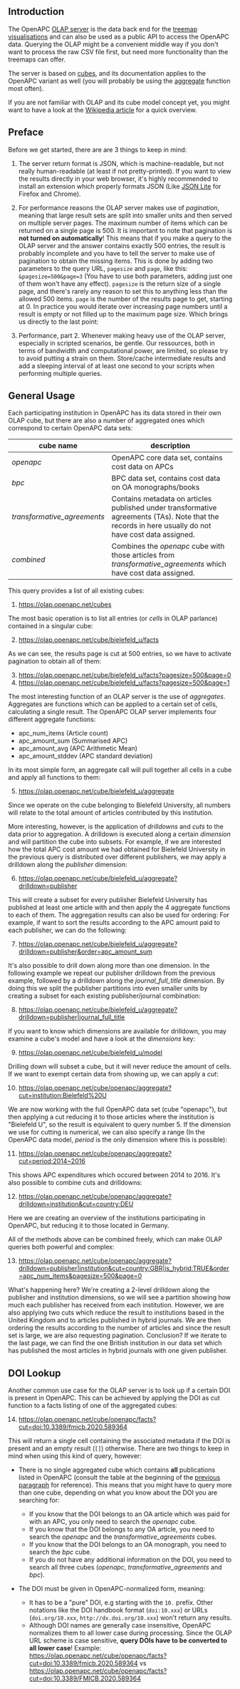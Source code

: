 ## Introduction

The OpenAPC [OLAP server](https://olap.openapc.net) is the data back end for the [treemap visualisations](https://treemaps.openapc.net) and can also be used as a public API to access the OpenAPC data. Querying the OLAP might be a convenient middle way if you don't want to process the raw CSV file first, but need more functionality than the treemaps can offer.

The server is based on [cubes](https://pythonhosted.org/cubes/), and its documentation applies to the OpenAPC variant as well (you will probably be using the [aggregate](https://pythonhosted.org/cubes/server.html#aggregate) function most often).

If you are not familiar with OLAP and its cube model concept yet, you might want to have a look at the [Wikipedia article](https://en.wikipedia.org/w/index.php?title=OLAP_cube&oldid=900627823) for a quick overview.

## Preface

Before we get started, there are are 3 things to keep in mind:

1) The server return format is JSON, which is machine-readable, but not really human-readable (at least if not pretty-printed). If you want to view the results directly in your web browser, it's highly recommended to install an extension which properly formats JSON (Like [JSON Lite](https://github.com/lauriro/json-lite) for Firefox and Chrome).

2) For performance reasons the OLAP server makes use of _pagination_, meaning that large result sets are split into smaller units and then served on multiple server pages. The maximum number of items which can be returned on a single page is 500. It is important to note that pagination is __not turned on automatically__! This means that if you make a query to the OLAP server and the answer contains exactly 500 entries, the result is probably incomplete and you have to tell the server to make use of pagination to obtain the missing items. This is done by adding two parameters to the query URL, `pagesize` and `page`, like this: `&pagesize=500&page=3` (You have to use both parameters, adding just one of them won't have any effect). `pagesize` is the return size of a single page, and there's rarely any reason to set this to anything less than the allowed 500 items. `page` is the number of the results page to get, starting at 0. In practice you would iterate over increasing page numbers until a result is empty or not filled up to the maximum page size. Which brings us directly to the last point:

3) Performance, part 2. Whenever making heavy use of the OLAP server, especially in scripted scenarios, be gentle. Our ressources, both in terms of bandwidth and computational power, are limited, so please try to avoid putting a strain on them. Store/cache intermediate results and add a sleeping interval of at least one second to your scripts when performing multiple queries.

## General Usage

Each participating institution in OpenAPC has its data stored in their own OLAP cube, but there are also a number of aggregated ones which correspond to certain OpenAPC data sets: 

|cube name| description |
|---------|-------------|
| *openapc* | OpenAPC core data set, contains cost data on APCs |
| *bpc* | BPC data set, contains cost data on OA monographs/books |
| *transformative_agreements* | Contains metadata on articles published under transformative agreements (TAs). Note that the records in here usually do not have cost data assigned. |
| *combined* | Combines the *openapc* cube with those articles from *transformative_agreements* which have cost data assigned. |


This query provides a list of all existing cubes:

1. <https://olap.openapc.net/cubes>

The most basic operation is to list all entries (or _cells_ in OLAP parlance) contained in a singular cube:

2. <https://olap.openapc.net/cube/bielefeld_u/facts>

As we can see, the results page is cut at 500 entries, so we have to activate pagination to obtain all of them:

3. <https://olap.openapc.net/cube/bielefeld_u/facts?pagesize=500&page=0>
4. <https://olap.openapc.net/cube/bielefeld_u/facts?pagesize=500&page=1>

The most interesting function of an OLAP server is the use of _aggregates_. Aggregates are functions which can be applied to a certain set of cells, calculating a single result. The OpenAPC OLAP server implements four  different aggregate functions:

- apc_num_items (Article count)
- apc_amount_sum (Summarised APC)
- apc_amount_avg (APC Arithmetic Mean)
- apc_amount_stddev (APC standard deviation)

In its most simple form, an aggregate call will pull together all cells in a cube and apply all functions to them:

5. <https://olap.openapc.net/cube/bielefeld_u/aggregate>

Since we operate on the cube belonging to Bielefeld University, all numbers will relate to the total amount of articles contributed by this institution.

More interesting, however, is the application of _drilldowns_ and _cuts_ to the data prior to aggregation. A drilldown is executed along a certain _dimension_ and will partition the cube into subsets. For example, if we are interested how the total APC cost amount we had obtained for Bielefeld University in the previous query is distributed over different publishers, we may apply a drilldown along the _publisher_ dimension:

6. <https://olap.openapc.net/cube/bielefeld_u/aggregate?drilldown=publisher>

This will create a subset for every publisher Bielefeld University has published at least one article with and then apply the 4 aggregate functions to each of them. The aggregation results can also be used for ordering: For example, if want to sort the results according to the APC amount paid to each publisher, we can do the following:

7. <https://olap.openapc.net/cube/bielefeld_u/aggregate?drilldown=publisher&order=apc_amount_sum>

It's also possible to drill down along more than one dimension. In the following example we repeat our publisher drilldown from the previous example, followed by a drilldown along the _journal_full_title_ dimension. By doing this we split the publisher partitions into even smaller units by creating a subset for each existing publisher/journal combination:

8. <https://olap.openapc.net/cube/bielefeld_u/aggregate?drilldown=publisher|journal_full_title>

If you want to know which dimensions are available for drilldown, you may examine a cube's model and have a look at the _dimensions_ key:

9. <https://olap.openapc.net/cube/bielefeld_u/model>

Drilling down will subset a cube, but it will never reduce the amount of cells. If we want to exempt certain data from showing up, we can apply a _cut_:

10. <https://olap.openapc.net/cube/openapc/aggregate?cut=institution:Bielefeld%20U>

We are now working with the full OpenAPC data set (cube "openapc"), but then applying a cut reducing it to those articles where the institution is "Bielefeld U", so the result is equivalent to query number 5. If the dimension we use for cutting is numerical, we can also specify a range (In the OpenAPC data model, _period_ is the only dimension where this is possible):

11. <https://olap.openapc.net/cube/openapc/aggregate?cut=period:2014~2016>

This shows APC expenditures which occured between 2014 to 2016. It's also possible to combine cuts and drilldowns:

12. <https://olap.openapc.net/cube/openapc/aggregate?drilldown=institution&cut=country:DEU>

Here we are creating an overview of the institutions participating in OpenAPC, but reducing it to those located in Germany.

All of the methods above can be combined freely, which can make OLAP queries both powerful and complex:

13. <https://olap.openapc.net/cube/openapc/aggregate?drilldown=publisher|institution&cut=country:GBR|is_hybrid:TRUE&order=apc_num_items&pagesize=500&page=0>

What's happening here? We're creating a 2-level drilldown along the publisher and institution dimensions, so we will see a partition showing how much each publisher has received from each institution. However, we are also applying two cuts which reduce the result to institutions based in the United Kingdom and to articles published in hybrid journals. We are then ordering the results according to the number of articles and since the result set is large, we are also requesting pagination. Conclusion? If we iterate to the last page, we can find the one British institution in our data set which has published the most articles in hybrid journals with one given publisher.

## DOI Lookup

Another common use case for the OLAP server is to look up if a certain DOI is present in OpenAPC. This can be achieved by applying the DOI as cut function to a facts listing of one of the aggregated cubes:

14. https://olap.openapc.net/cube/openapc/facts?cut=doi:10.3389/fmicb.2020.589364

This will return a single cell containing the associated metadata if the DOI is present and an empty result (`[]`) otherwise. There are two things to keep in mind when using this kind of query, however:

- There is no single aggregated cube which contains **all** publications listed in OpenAPC (consult the table at the beginning of the [previous paragraph](#general-usage) for reference). This means that you might have to query more than one cube, depending on what you know about the DOI you are searching for:

    - If you know that the DOI belongs to an OA article which was paid for with an APC, you only need to search the *openapc* cube.
    - If you know that the DOI belongs to any OA article, you need to search the *openapc* and the *transformative_agreements* cubes.
    - If you know that the DOI belongs to an OA monograph, you need to search the *bpc* cube.
    - If you do not have any additional information on the DOI, you need to search all three cubes (*openapc*, *transformative_agreements* and *bpc*).
    
- The DOI must be given in OpenAPC-normalized form, meaning:
    - It has to be a "pure" DOI, e.g starting with the `10.` prefix. Other notations like the DOI handbook format (`doi:10.xxx`) or URLs (`doi.org/10.xxx`, `http://dx.doi.org/10.xxx`) won't return any results.
    - Although DOI names are generally case insensitive, OpenAPC normalizes them to all lower case during processing. Since the OLAP URL scheme is case sensitive, **query DOIs have to be converted to all lower case**! Example: https://olap.openapc.net/cube/openapc/facts?cut=doi:10.3389/fmicb.2020.589364 vs https://olap.openapc.net/cube/openapc/facts?cut=doi:10.3389/FMICB.2020.589364
